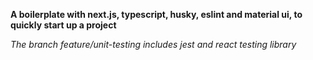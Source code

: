 **A boilerplate with next.js, typescript, husky, eslint and material ui, to quickly start up a project**

*The branch feature/unit-testing includes jest and react testing library* 
